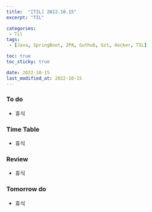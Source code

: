 ```yaml
---
title:  "[TIL] 2022.10.15"
excerpt: "TIL"

categories:
 - Til
tags:
 - [Java, SpringBoot, JPA, Guthub, Git, docker, TIL]

toc: true
toc_sticky: true

date: 2022-10-15
last_modified_at: 2022-10-15
---
```


### To do
- 휴식

### Time Table
- 휴식

### Review
- 휴식

### Tomorrow do
- 휴식